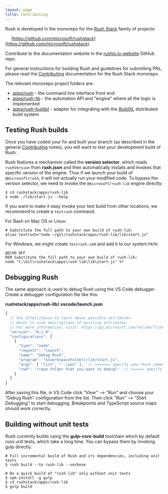 ```yaml
---
layout: page
title: Contributing
---
```


Rush is developed in the monorepo for the [Rush Stack](https://rushstack.io/) family of projects:

&nbsp;&nbsp;&nbsp;&nbsp; [https://github.com/microsoft/rushstack](https://github.com/microsoft/rushstack)

Contribute to the documentation website in the [rushjs.io-website](https://github.com/microsoft/rushjs.io-website) GitHub repo.

For general instructions for building Rush and guidelines for submitting PRs, please read the
[Contributing](https://rushstack.io/pages/contributing/get_started/) documentation for the Rush Stack
monorepo.

The relevant monorepo project folders are:

- [apps/rush](https://github.com/microsoft/rushstack/tree/master/apps/rush) - the command line interface front end
- [apps/rush-lib](https://github.com/microsoft/rushstack/tree/master/apps/rush-lib) - the automation API and "engine" where all the logic is implemented
- [apps/rush-buildxl](https://github.com/microsoft/rushstack/tree/master/apps/rush-buildxl) - adapter for integrating with the [BuildXL](https://github.com/Microsoft/BuildXL) distributed build system

## Testing Rush builds

Once you have coded your fix and built your branch (as described in the general [Contributing](https://rushstack.io/pages/contributing/get_started/) notes), you will want to test your development build of Rush.

Rush features a mechanism called the **version selector**, which reads `rushVersion` from **rush.json** and then automatically installs and invokes that specific version of the engine. Thus if we launch your build of `@microsoft/rush`, it will not actually run your modified code. To bypass the version selector, we need to invoke the `@microsoft/rush-lib` engine directly:

```shell
$ cd rushstack/apps/rush-lib
$ node ./lib/start.js --help
```

If you want to make it easy invoke your test build from other locations, we recommend to create a `testrush` command.

For Bash on Mac OS or Linux:

```shell
# Substitute the full path to your own build of rush-lib:
alias testrush="node ~/git/rushstack/apps/rush-lib/lib/start.js"
```

For Windows, we might create `testrush.cmd` and add it to our system `PATH`:

```
@ECHO OFF
REM Substitute the full path to your own build of rush-lib:
node "C:\Git\rushstack\apps\rush-lib\lib\start.js" %*
```

## Debugging Rush

The same approach is used to debug Rush using the VS Code debugger. Create a debugger configuration file like this:

**rushstack/apps/rush-lib/.vscode/launch.json**

```js
{
  // Use IntelliSense to learn about possible attributes.
  // Hover to view descriptions of existing attributes.
  // For more information, visit: https://go.microsoft.com/fwlink/?linkid=830387
  "version": "0.2.0",
  "configurations": [
    {
      "type": "node",
      "request": "launch",
      "name": "Debug Rush",
      "program": "${workspaceFolder}/lib/start.js",
      "args": [ "list", "--json" ],  // <====== specify your Rush command line arguments here
      "cwd": "(repo folder that you want to debug)"  // <===== specify your target working folder here
    }
  ]
}
```

After saving this file, in VS Code click _"View" --> "Run"_ and choose your "Debug Rush" configuration from the list. Then click _"Run" --> "Start Debugging"_ to start debugging. Breakpoints and TypeScript source maps should work correctly.

## Building without unit tests

Rush currently builds using the **gulp-core-build** toolchain which by default runs unit tests, which take a long time. You can bypass them by invoking gulp directly.

```shell
# Full incremental build of Rush and its dependencies, including unit tests
$ rush build --to rush-lib --verbose

# Do a quick build of "rush-lib" only without unit tests
$ npm install -g gulp
$ cd rushstack/apps/rush-lib
$ gulp build
```
